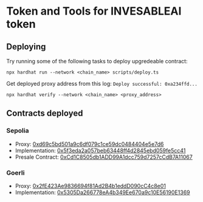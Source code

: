 # Token and Tools for INVESABLEAI token

## Deploying

Try running some of the following tasks to deploy upgredeable contract:

```shell
npx hardhat run --network <chain_name> scripts/deploy.ts
```

Get deployed proxy address from this log: `Deploy successful: 0xa234ffd...`

```
npx hardhat verify --network <chain_name> <proxy_address>
```

## Contracts deployed

### Sepolia

- Proxy: [0xd69c5bd501a9c6df079c1ce59dc0484404e5e7d6](https://sepolia.etherscan.io/address/0xd69c5bd501a9c6df079c1ce59dc0484404e5e7d6#code)
- Implementation: [0x5f3eda2a057beb63448ff4d2845ebd059fe5cc41](https://sepolia.etherscan.io/address/0x5f3eda2a057beb63448ff4d2845ebd059fe5cc41#code)
- Presale Contract: [0xCd1C8505db1ADD99A1dcc759d7257cCdB7A11067](https://sepolia.etherscan.io/address/0xCd1C8505db1ADD99A1dcc759d7257cCdB7A11067#code)

### Goerli

- Proxy: [0x2fE423Ae9836694f81Ad2B4b1eddD090cC4c8e01](https://goerli.etherscan.io/address/0x2fE423Ae9836694f81Ad2B4b1eddD090cC4c8e01#code)
- Implementation: [0x5305Da266778eA4b349Ee670a9c10E56190E1369](https://goerli.etherscan.io/address/0x5305Da266778eA4b349Ee670a9c10E56190E1369#code)
